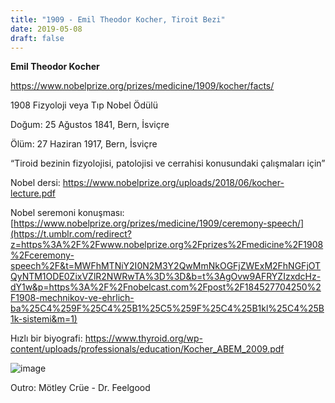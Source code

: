```yaml
---
title: "1909 - Emil Theodor Kocher, Tiroit Bezi"
date: 2019-05-08
draft: false
---
```


**Emil Theodor Kocher**

<https://www.nobelprize.org/prizes/medicine/1909/kocher/facts/>  


1908 Fizyoloji veya Tıp Nobel Ödülü

Doğum: 25 Ağustos 1841, Bern, İsviçre

Ölüm: 27 Haziran 1917, Bern, İsviçre

“Tiroid bezinin fizyolojisi, patolojisi ve cerrahisi konusundaki çalışmaları için”

Nobel dersi: <https://www.nobelprize.org/uploads/2018/06/kocher-lecture.pdf>

Nobel seremoni konuşması: [https://www.nobelprize.org/prizes/medicine/1909/ceremony-speech/](https://t.umblr.com/redirect?z=https%3A%2F%2Fwww.nobelprize.org%2Fprizes%2Fmedicine%2F1908%2Fceremony-speech%2F&t=MWFhMTNiY2I0N2M3Y2QwMmNkOGFjZWExM2FhNGFjOTQyNTM1ODE0ZixVZlR2NWRwTA%3D%3D&b=t%3AgOvw9AFRYZIzxdcHz-dY1w&p=https%3A%2F%2Fnobelcast.com%2Fpost%2F184527704250%2F1908-mechnikov-ve-ehrlich-ba%25C4%259F%25C4%25B1%25C5%259F%25C4%25B1kl%25C4%25B1k-sistemi&m=1)  


Hızlı bir biyografi: <https://www.thyroid.org/wp-content/uploads/professionals/education/Kocher_ABEM_2009.pdf>

  


![image](https://64.media.tumblr.com/6c423ab7292acdbce4d8a0545600249e/tumblr_inline_pr6iwsRwXB1wz3wgt_1280.png)

Outro: Mötley Crüe - Dr. Feelgood